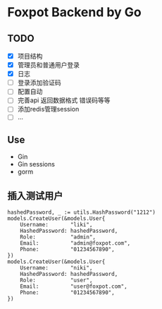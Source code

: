 # Foxpot Backend by Go

## TODO

- [x] 项目结构
- [x] 管理员和普通用户登录
- [x] 日志
- [ ] 登录添加验证码
- [ ] 配置自动
- [ ] 完善api 返回数据格式 错误码等等
- [ ] 添加redis管理session
- [ ] ... 

## Use

- Gin
- Gin sessions
- gorm

## 插入测试用户
```
hashedPassword, _ := utils.HashPassword("1212")
models.CreateUser(&models.User{
	Username:       "liki",
	HashedPassword: hashedPassword,
	Role:           "admin",
	Email:          "admin@foxpot.com",
	Phone:          "01234567890",
})
models.CreateUser(&models.User{
	Username:       "niki",
	HashedPassword: hashedPassword,
	Role:           "user",
	Email:          "user@foxpot.com",
	Phone:          "01234567890",
})
```
